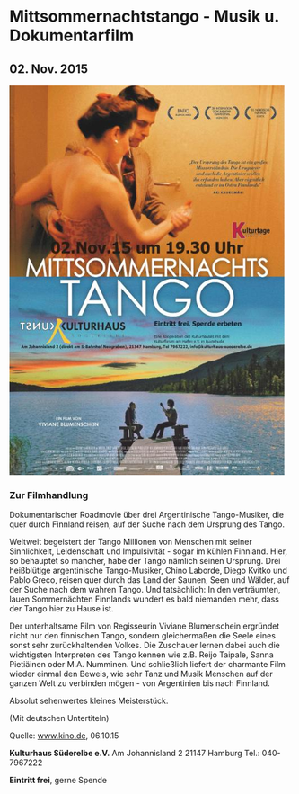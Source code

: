# Mittsommernachtstango - Musik u. Dokumentarfilm

## 02. Nov. 2015

![](/img/wsb_490x695_Mittsommernachtstango_web15.jpg)

### Zur Filmhandlung

Dokumentarischer Roadmovie über drei Argentinische Tango-Musiker, die
quer durch Finnland reisen, auf der Suche nach dem Ursprung des Tango.

Weltweit begeistert der Tango Millionen von Menschen mit seiner
Sinnlichkeit, Leidenschaft und Impulsivität - sogar im kühlen Finnland.
Hier, so behauptet so mancher, habe der Tango nämlich seinen Ursprung.
Drei heißblütige argentinische Tango-Musiker, Chino Laborde, Diego
Kvitko und Pablo Greco, reisen quer durch das Land der Saunen, Seen und
Wälder, auf der Suche nach dem wahren Tango. Und tatsächlich: In den
verträumten, lauen Sommernächten Finnlands wundert es bald niemanden
mehr, dass der Tango hier zu Hause ist.

Der unterhaltsame Film von Regisseurin Viviane Blumenschein ergründet
nicht nur den finnischen Tango, sondern gleichermaßen die Seele eines
sonst sehr zurückhaltenden Volkes. Die Zuschauer lernen dabei auch die
wichtigsten Interpreten des Tango kennen wie z.B. Reijo Taipale, Sanna
Pietiäinen oder M.A. Numminen. Und schließlich liefert der charmante
Film wieder einmal den Beweis, wie sehr Tanz und Musik Menschen auf der
ganzen Welt zu verbinden mögen - von Argentinien bis nach Finnland.

Absolut sehenwertes kleines Meisterstück.

(Mit deutschen Untertiteln)

Quelle: www.kino.de, 06.10.15

**Kulturhaus Süderelbe e.V.** 
Am Johannisland 2 
21147 Hamburg 
Tel.: 040-7967222 

**Eintritt frei**, gerne Spende
